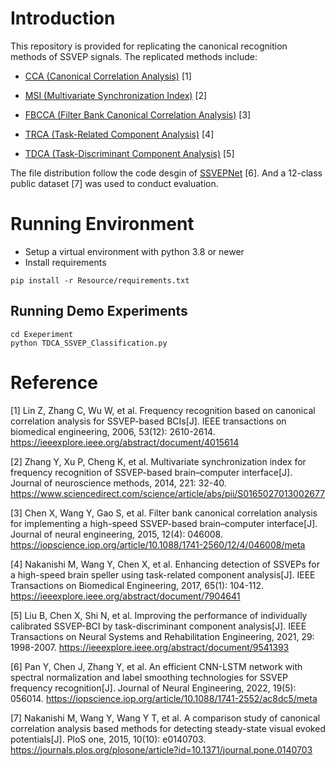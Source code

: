 # Introduction
This repository is provided for replicating the canonical recognition methods of SSVEP signals. The replicated methods include:

- <a href="https://blog.csdn.net/weixin_43715601/article/details/120567547">CCA (Canonical Correlation Analysis)</a> [1] 

- <a href="https://blog.csdn.net/weixin_43715601/article/details/130019520">MSI (Multivariate Synchronization Index)</a> [2]

- <a href="https://blog.csdn.net/weixin_43715601/article/details/120576642">FBCCA (Filter Bank Canonical Correlation Analysis)</a> [3]

- <a href="https://blog.csdn.net/weixin_43715601/article/details/120575420 ">TRCA (Task-Related Component Analysis)</a> [4]

- <a href="https://blog.csdn.net/weixin_43715601/article/details/144363774">TDCA (Task-Discriminant Component Analysis)</a> [5]

The file distribution follow the code desgin of <a href="https://github.com/YuDongPan/SSVEPNet">SSVEPNet</a> [6]. And a 12-class public dataset [7] was used to conduct evaluation.


# Running Environment
* Setup a virtual environment with python 3.8 or newer
* Install requirements

```
pip install -r Resource/requirements.txt
```

## Running Demo Experiments
```
cd Exeperiment
python TDCA_SSVEP_Classification.py
```

# Reference
[1] Lin Z, Zhang C, Wu W, et al. Frequency recognition based on canonical correlation analysis for SSVEP-based BCIs[J]. IEEE transactions on biomedical engineering, 2006, 53(12): 2610-2614. <a href="https://ieeexplore.ieee.org/abstract/document/4015614">https://ieeexplore.ieee.org/abstract/document/4015614</a>

[2] Zhang Y, Xu P, Cheng K, et al. Multivariate synchronization index for frequency recognition of SSVEP-based brain–computer interface[J]. Journal of neuroscience methods, 2014, 221: 32-40. <a href="https://www.sciencedirect.com/science/article/abs/pii/S0165027013002677">https://www.sciencedirect.com/science/article/abs/pii/S0165027013002677</a>

[3] Chen X, Wang Y, Gao S, et al. Filter bank canonical correlation analysis for implementing a high-speed SSVEP-based brain–computer interface[J]. Journal of neural engineering, 2015, 12(4): 046008. <a href="https://iopscience.iop.org/article/10.1088/1741-2560/12/4/046008/meta">https://iopscience.iop.org/article/10.1088/1741-2560/12/4/046008/meta</a>

[4] Nakanishi M, Wang Y, Chen X, et al. Enhancing detection of SSVEPs for a high-speed brain speller using task-related component analysis[J]. IEEE Transactions on Biomedical Engineering, 2017, 65(1): 104-112. <a href="https://ieeexplore.ieee.org/abstract/document/7904641">https://ieeexplore.ieee.org/abstract/document/7904641</a>

[5] Liu B, Chen X, Shi N, et al. Improving the performance of individually calibrated SSVEP-BCI by task-discriminant component analysis[J]. IEEE Transactions on Neural Systems and Rehabilitation Engineering, 2021, 29: 1998-2007. <a href="https://ieeexplore.ieee.org/abstract/document/9541393">https://ieeexplore.ieee.org/abstract/document/9541393</a>

[6] Pan Y, Chen J, Zhang Y, et al. An efficient CNN-LSTM network with spectral normalization and label smoothing technologies for SSVEP frequency recognition[J]. Journal of Neural Engineering, 2022, 19(5): 056014. <a href="https://iopscience.iop.org/article/10.1088/1741-2552/ac8dc5/meta">https://iopscience.iop.org/article/10.1088/1741-2552/ac8dc5/meta</a>

[7] Nakanishi M, Wang Y, Wang Y T, et al. A comparison study of canonical correlation analysis based methods for detecting steady-state visual evoked potentials[J]. PloS one, 2015, 10(10): e0140703. <a href="https://journals.plos.org/plosone/article?id=10.1371/journal.pone.0140703">https://journals.plos.org/plosone/article?id=10.1371/journal.pone.0140703</a>

